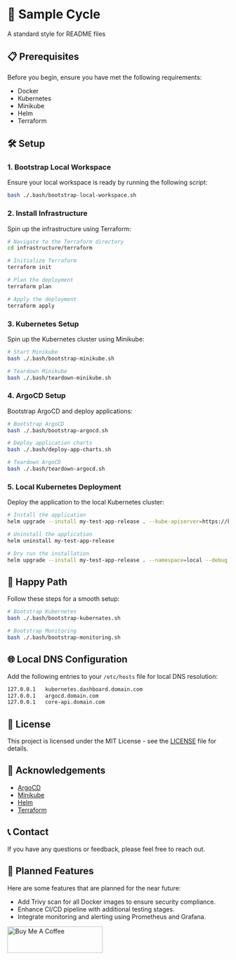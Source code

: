 # 🚀 Sample Cycle

A standard style for README files

## 📋 Prerequisites

Before you begin, ensure you have met the following requirements:

- Docker
- Kubernetes
- Minikube
- Helm
- Terraform

## 🛠 Setup

### 1. Bootstrap Local Workspace

Ensure your local workspace is ready by running the following script:

```sh
bash ./.bash/bootstrap-local-workspace.sh
```

### 2. Install Infrastructure

Spin up the infrastructure using Terraform:

```sh
# Navigate to the Terraform directory
cd infrastructure/terraform

# Initialize Terraform
terraform init

# Plan the deployment
terraform plan

# Apply the deployment
terraform apply
```

### 3. Kubernetes Setup

Spin up the Kubernetes cluster using Minikube:

```sh
# Start Minikube
bash ./.bash/bootstrap-minikube.sh

# Teardown Minikube
bash ./.bash/teardown-minikube.sh
```

### 4. ArgoCD Setup

Bootstrap ArgoCD and deploy applications:

```sh
# Bootstrap ArgoCD
bash ./.bash/bootstrap-argocd.sh

# Deploy application charts
bash ./.bash/deploy-app-charts.sh

# Teardown ArgoCD
bash ./.bash/teardown-argocd.sh
```

### 5. Local Kubernetes Deployment

Deploy the application to the local Kubernetes cluster:

```sh
# Install the application
helm upgrade --install my-test-app-release . --kube-apiserver=https://kubernetes.docker.internal:6443

# Uninstall the application
helm uninstall my-test-app-release

# Dry run the installation
helm upgrade --install my-test-app-release . --namespace=local --debug --dry-run
```

## 🌟 Happy Path

Follow these steps for a smooth setup:

```sh
# Bootstrap Kubernetes
bash ./.bash/bootstrap-kubernates.sh

# Bootstrap Monitoring
bash ./.bash/bootstrap-monitoring.sh
```

## 🌐 Local DNS Configuration

Add the following entries to your `/etc/hosts` file for local DNS resolution:

```sh
127.0.0.1	kubernetes.dashboard.domain.com
127.0.0.1	argocd.domain.com
127.0.0.1	core-api.domain.com
```

## 📄 License

This project is licensed under the MIT License - see the [LICENSE](LICENSE) file for details.

## 🙏 Acknowledgements

- [ArgoCD](https://argoproj.github.io/argo-cd/)
- [Minikube](https://minikube.sigs.k8s.io/docs/)
- [Helm](https://helm.sh/)
- [Terraform](https://www.terraform.io/)

## 📞 Contact

If you have any questions or feedback, please feel free to reach out.

## 🚀 Planned Features

Here are some features that are planned for the near future:

- Add Trivy scan for all Docker images to ensure security compliance.
- Enhance CI/CD pipeline with additional testing stages.
- Integrate monitoring and alerting using Prometheus and Grafana.

<a href="https://www.buymeacoffee.com/dogan_ince" target="_blank"><img src="https://cdn.buymeacoffee.com/buttons/v2/default-yellow.png" alt="Buy Me A Coffee" style="height: 60px !important;width: 217px !important;" ></a>